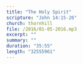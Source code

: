 ```yaml
---
title: "The Holy Spirit"
scripture: "John 14:15-26"
church: thornhill
file: /2016/01-05-2016.mp3
excerpt: ""
summary: ""
duration: "35:55"
length: "32555961"
---
```

